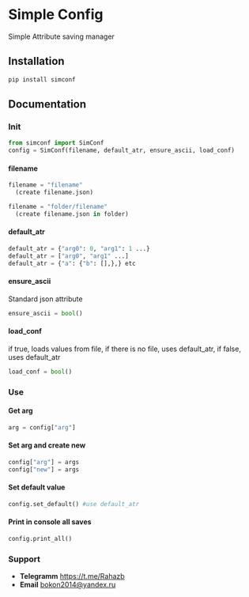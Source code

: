 # Simple Config
 Simple Attribute saving manager


## Installation

```bash
pip install simconf
```

## Documentation
### Init
```python
from simconf import SimConf
config = SimConf(filename, default_atr, ensure_ascii, load_conf)
```
#### filename
```python
filename = "filename"
  (create filename.json)

filename = "folder/filename"
  (create filename.json in folder)
```

#### default_atr
```python
default_atr = {"arg0": 0, "arg1": 1 ...}
default_atr = ["arg0", "arg1" ...]
default_atr = {"a": {"b": [],},} etс
```

#### ensure_ascii
 Standard json attribute
```python
ensure_ascii = bool()
```

#### load_conf
  if true, loads values from file, if there is no file, uses default_atr,
  if false, uses default_atr
```python
load_conf = bool()
```

### Use

#### Get arg
```python
arg = config["arg"]
```

#### Set arg and create new
```python
config["arg"] = args
config["new"] = args
```

#### Set default value
```python
config.set_default() #use default_atr
```

#### Print in console all saves
```python
config.print_all()
```

### Support
 - **Telegramm** https://t.me/Rahazb
 - **Email** bokon2014@yandex.ru
